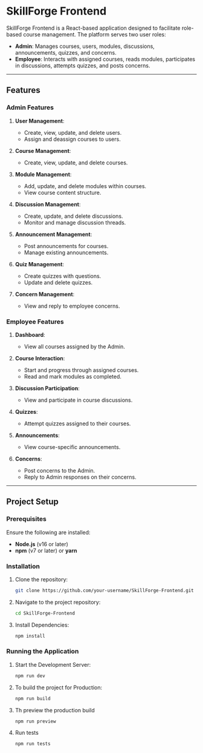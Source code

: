 # SkillForge Frontend

SkillForge Frontend is a React-based application designed to facilitate role-based course management. The platform serves two user roles:

- **Admin**: Manages courses, users, modules, discussions, announcements, quizzes, and concerns.
- **Employee**: Interacts with assigned courses, reads modules, participates in discussions, attempts quizzes, and posts concerns.

---

## Features

### Admin Features
1. **User Management**:
   - Create, view, update, and delete users.
   - Assign and deassign courses to users.

2. **Course Management**:
   - Create, view, update, and delete courses.

3. **Module Management**:
   - Add, update, and delete modules within courses.
   - View course content structure.

4. **Discussion Management**:
   - Create, update, and delete discussions.
   - Monitor and manage discussion threads.

5. **Announcement Management**:
   - Post announcements for courses.
   - Manage existing announcements.

6. **Quiz Management**:
   - Create quizzes with questions.
   - Update and delete quizzes.

7. **Concern Management**:
   - View and reply to employee concerns.

### Employee Features
1. **Dashboard**:
   - View all courses assigned by the Admin.
   
2. **Course Interaction**:
   - Start and progress through assigned courses.
   - Read and mark modules as completed.
   
3. **Discussion Participation**:
   - View and participate in course discussions.

4. **Quizzes**:
   - Attempt quizzes assigned to their courses.
   
5. **Announcements**:
   - View course-specific announcements.
   
6. **Concerns**:
   - Post concerns to the Admin.
   - Reply to Admin responses on their concerns.

---

## Project Setup

### Prerequisites

Ensure the following are installed:
- **Node.js** (v16 or later)
- **npm** (v7 or later) or **yarn**

### Installation

1. Clone the repository:
   ```bash
   git clone https://github.com/your-username/SkillForge-Frontend.git

2. Navigate to the project repository:
    ```bash
    cd SkillForge-Frontend

3. Install Dependencies:
    ```bash 
    npm install


### Running the Application

1. Start the Development Server:
    ```bash
    npm run dev

2. To build the project for Production:
    ```bash
    npm run build

3. Th preview the production build
    ```bash 
    npm run preview

4. Run tests
    ```bash 
    npm run tests
